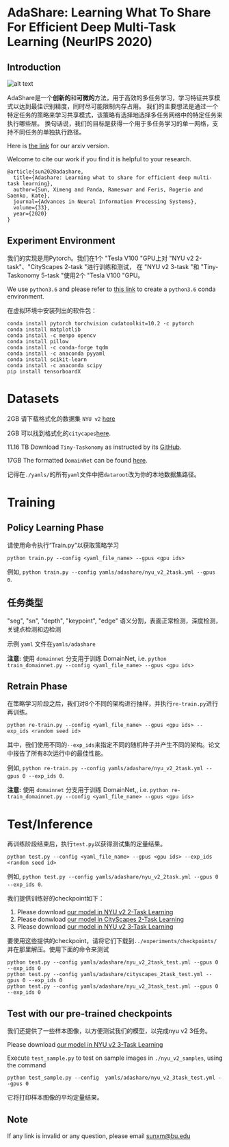 # AdaShare: Learning What To Share For Efficient Deep Multi-Task Learning (NeurIPS 2020)

## Introduction
![alt text](figures/model.jpg)


AdaShare是一个**创新的**和**可微的**方法，用于高效的多任务学习，学习特征共享模式以达到最佳识别精度，同时尽可能限制内存占用。
我们的主要想法是通过一个特定任务的策略来学习共享模式，该策略有选择地选择多任务网络中的特定任务来执行哪些层。
换句话说，我们的目标是获得一个用于多任务学习的单一网络，支持不同任务的单独执行路径。

Here is [the link](https://arxiv.org/pdf/1911.12423.pdf) for our arxiv version. 

Welcome to cite our work if you find it is helpful to your research.
```
@article{sun2020adashare,
  title={Adashare: Learning what to share for efficient deep multi-task learning},
  author={Sun, Ximeng and Panda, Rameswar and Feris, Rogerio and Saenko, Kate},
  journal={Advances in Neural Information Processing Systems},
  volume={33},
  year={2020}
}
```

##  Experiment Environment

我们的实现是用Pytorch。我们在1个 "Tesla V100 "GPU上对 "NYU v2 2-task"、"CityScapes 2-task "进行训练和测试，
在 "NYU v2 3-task "和 "Tiny-Taskonomy 5-task "使用2个 "Tesla V100 "GPU。

We use `python3.6` and  please refer to [this link](https://docs.conda.io/projects/conda/en/latest/user-guide/tasks/manage-environments.html#creating-an-environment-with-commands) to create a `python3.6` conda environment.

在虚拟环境中安装列出的软件包：
```
conda install pytorch torchvision cudatoolkit=10.2 -c pytorch
conda install matplotlib
conda install -c menpo opencv
conda install pillow
conda install -c conda-forge tqdm
conda install -c anaconda pyyaml
conda install scikit-learn
conda install -c anaconda scipy
pip install tensorboardX
```

# Datasets
2GB
请下载格式化的数据集 `NYU v2` [here](https://drive.google.com/file/d/11pWuQXMFBNMIIB4VYMzi9RPE-nMOBU8g/view?usp=sharing) 

2GB
可以找到格式化的`citycapes`[here](https://drive.google.com/file/d/1WrVMA_UZpoj7voajf60yIVaS_Ggl0jrH/view?usp=sharing).

11.16 TB
Download `Tiny-Taskonomy` as instructed by its [GitHub](https://github.com/StanfordVL/taskonomy/tree/master/data).

17GB
The formatted `DomainNet` can be found [here](https://drive.google.com/file/d/1qVtPnKX_iuNXcR3JoP4llxflIUEw880j/view?usp=sharing).

记得在`./yamls/`的所有`yaml`文件中把`dataroot`改为你的本地数据集路径。

# Training
## Policy Learning Phase
请使用命令执行“Train.py”以获取策略学习
```
python train.py --config <yaml_file_name> --gpus <gpu ids>
```
例如, `python train.py --config yamls/adashare/nyu_v2_2task.yml --gpus 0`.

## 任务类型
"seg", "sn", "depth", "keypoint", "edge"
语义分割，表面正常检测，深度检测，关键点检测和边检测

示例 `yaml` 文件在`yamls/adashare`

**注意:** 使用 `domainnet` 分支用于训练 DomainNet, i.e. `python train_domainnet.py --config <yaml_file_name> --gpus <gpu ids>`

## Retrain Phase
在策略学习阶段之后，我们对8个不同的架构进行抽样，并执行`re-train.py`进行再训练。
```
python re-train.py --config <yaml_file_name> --gpus <gpu ids> --exp_ids <random seed id>
```
其中，我们使用不同的`--exp_ids`来指定不同的随机种子并产生不同的架构。论文中报告了所有8次运行中的最佳性能。

例如, `python re-train.py --config yamls/adashare/nyu_v2_2task.yml --gpus 0 --exp_ids 0`. 

**注意:** 使用 `domainnet` 分支用于训练 DomainNet,, i.e. `python re-train_domainnet.py --config <yaml_file_name> --gpus <gpu ids>`


# Test/Inference
再训练阶段结束后，执行`test.py`以获得测试集的定量结果。
```
python test.py --config <yaml_file_name> --gpus <gpu ids> --exp_ids <random seed id>
```
例如, `python test.py --config yamls/adashare/nyu_v2_2task.yml --gpus 0 --exp_ids 0`.

我们提供训练好的checkpoint如下：
1. Please download  [our model in NYU v2 2-Task Learning](https://drive.google.com/file/d/1f49uFxHg9W5A3-s96f--QxQKrG1MABBw/view?usp=sharing)
2. Please donwload [our model in CityScapes 2-Task Learning](https://drive.google.com/file/d/1x0g8aOQ-esFXIGhoIKeegcl14zf45Ew_/view?usp=sharing)
3. Please download  [our model in NYU v2 3-Task Learning](https://drive.google.com/file/d/1ERfBiDf36rv0wJkb4BlE8w13IDuamcQ-/view?usp=sharing)

要使用这些提供的checkpoint，请将它们下载到`../experiments/checkpoints/`并在那里解压。使用下面的命令来测试
```
python test.py --config yamls/adashare/nyu_v2_2task_test.yml --gpus 0 --exp_ids 0
python test.py --config yamls/adashare/cityscapes_2task_test.yml --gpus 0 --exp_ids 0
python test.py --config yamls/adashare/nyu_v2_3task_test.yml --gpus 0 --exp_ids 0
```

## Test with our pre-trained checkpoints
我们还提供了一些样本图像，以方便测试我们的模型，以完成nyu v2 3任务。

Please download  [our model in NYU v2 3-Task Learning](https://drive.google.com/file/d/1ERfBiDf36rv0wJkb4BlE8w13IDuamcQ-/view?usp=sharing)

Execute `test_sample.py` to test on sample images in `./nyu_v2_samples`, using the command 
```
python test_sample.py --config  yamls/adashare/nyu_v2_3task_test.yml --gpus 0
```
它将打印样本图像的平均定量结果。

## Note
If any link is invalid or any question, please email sunxm@bu.edu





